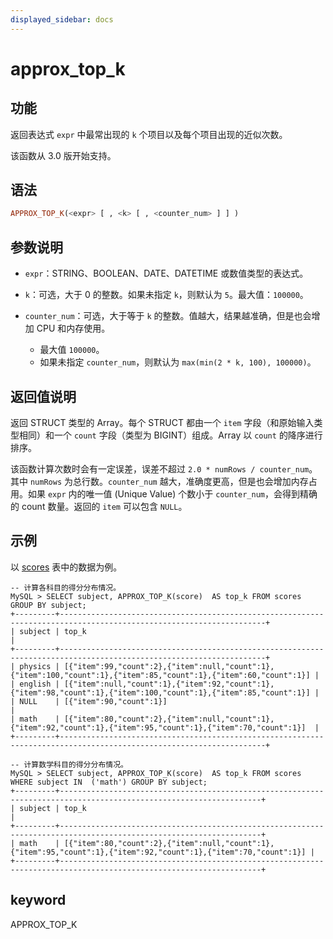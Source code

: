 ```yaml
---
displayed_sidebar: docs
---
```


# approx_top_k

## 功能

返回表达式 `expr` 中最常出现的 `k` 个项目以及每个项目出现的近似次数。

该函数从 3.0 版开始支持。

## 语法

```Haskell
APPROX_TOP_K(<expr> [ , <k> [ , <counter_num> ] ] )
```

## 参数说明

- `expr`：STRING、BOOLEAN、DATE、DATETIME 或数值类型的表达式。
- `k`：可选，大于 0 的整数。如果未指定 `k`，则默认为 `5`。最大值：`100000`。
- `counter_num`：可选，大于等于 `k` 的整数。值越大，结果越准确，但是也会增加 CPU 和内存使用。

  - 最大值 `100000`。
  - 如果未指定 `counter_num`，则默认为 `max(min(2 * k, 100), 100000)`。

## 返回值说明

返回 STRUCT 类型的 Array。每个 STRUCT 都由一个 `item` 字段（和原始输入类型相同）和一个 `count` 字段（类型为 BIGINT）组成。Array 以 `count` 的降序进行排序。

该函数计算次数时会有一定误差，误差不超过 `2.0 * numRows / counter_num`。其中 `numRows` 为总行数。`counter_num` 越大，准确度更高，但是也会增加内存占用。如果 `expr` 内的唯一值 (Unique Value) 个数小于 `counter_num`，会得到精确的 count 数量。返回的 `item` 可以包含 `NULL`。

## 示例

以 [scores](../Window_function.md#窗口函数建表示例) 表中的数据为例。

```plaintext
-- 计算各科目的得分分布情况。
MySQL > SELECT subject, APPROX_TOP_K(score)  AS top_k FROM scores GROUP BY subject;
+---------+--------------------------------------------------------------------------------------------------------------------+
| subject | top_k                                                                                                              |
+---------+--------------------------------------------------------------------------------------------------------------------+
| physics | [{"item":99,"count":2},{"item":null,"count":1},{"item":100,"count":1},{"item":85,"count":1},{"item":60,"count":1}] |
| english | [{"item":null,"count":1},{"item":92,"count":1},{"item":98,"count":1},{"item":100,"count":1},{"item":85,"count":1}] |
| NULL    | [{"item":90,"count":1}]                                                                                            |
| math    | [{"item":80,"count":2},{"item":null,"count":1},{"item":92,"count":1},{"item":95,"count":1},{"item":70,"count":1}]  |
+---------+--------------------------------------------------------------------------------------------------------------------+

-- 计算数学科目的得分分布情况。
MySQL > SELECT subject, APPROX_TOP_K(score)  AS top_k FROM scores WHERE subject IN  ('math') GROUP BY subject;
+---------+-------------------------------------------------------------------------------------------------------------------+
| subject | top_k                                                                                                             |
+---------+-------------------------------------------------------------------------------------------------------------------+
| math    | [{"item":80,"count":2},{"item":null,"count":1},{"item":95,"count":1},{"item":92,"count":1},{"item":70,"count":1}] |
+---------+-------------------------------------------------------------------------------------------------------------------+
```

## keyword

APPROX_TOP_K
